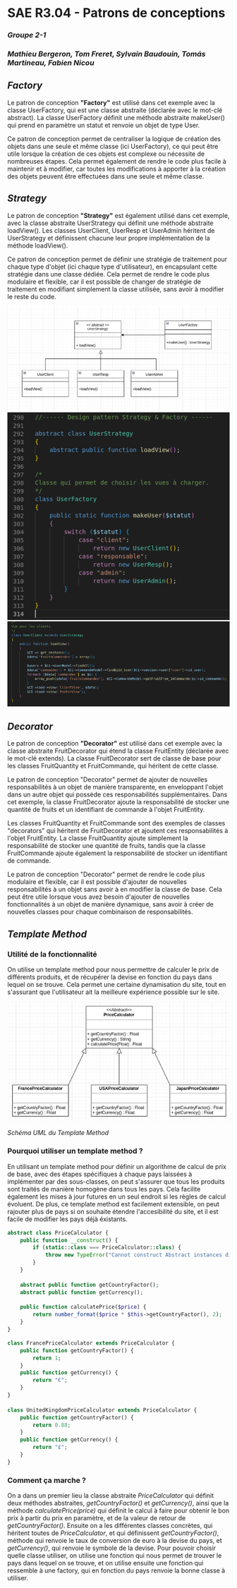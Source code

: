 # **SAE R3.04 - Patrons de conceptions**
### **_Groupe 2-1_**
### _Mathieu Bergeron, Tom Freret, Sylvain Baudouin, Tomás Martineau, Fabien Nicou_




## **_Factory_**

Le patron de conception **"Factory"** est utilisé dans cet exemple avec la classe UserFactory, qui est une classe abstraite (déclarée avec le mot-clé abstract). La classe UserFactory définit une méthode abstraite makeUser() qui prend en paramètre un statut et renvoie un objet de type User.

Ce patron de conception permet de centraliser la logique de création des objets dans une seule et même classe (ici UserFactory), ce qui peut être utile lorsque la création de ces objets est complexe ou nécessite de nombreuses étapes. Cela permet également de rendre le code plus facile à maintenir et à modifier, car toutes les modifications à apporter à la création des objets peuvent être effectuées dans une seule et même classe.

## **_Strategy_**

Le patron de conception **"Strategy"** est également utilisé dans cet exemple, avec la classe abstraite UserStrategy qui définit une méthode abstraite loadView(). Les classes UserClient, UserResp et UserAdmin héritent de UserStrategy et définissent chacune leur propre implémentation de la méthode loadView().

Ce patron de conception permet de définir une stratégie de traitement pour chaque type d'objet (ici chaque type d'utilisateur), en encapsulant cette stratégie dans une classe dédiée. Cela permet de rendre le code plus modulaire et flexible, car il est possible de changer de stratégie de traitement en modifiant simplement la classe utilisée, sans avoir à modifier le reste du code.


![factory-strategy](img/factory-strategy.png)
![factory-strategy_code1](img/factory-strategy_code1.png)
![factory-strategy_code1](img/factory-strategy_code2.png)
## **_Decorator_**

Le patron de conception **"Decorator"** est utilisé dans cet exemple avec la classe abstraite FruitDecorator qui étend la classe FruitEntity (déclarée avec le mot-clé extends). La classe FruitDecorator sert de classe de base pour les classes FruitQuantity et FruitCommande, qui héritent de cette classe.

Le patron de conception "Decorator" permet de ajouter de nouvelles responsabilités à un objet de manière transparente, en enveloppant l'objet dans un autre objet qui possède ces responsabilités supplémentaires. Dans cet exemple, la classe FruitDecorator ajoute la responsabilité de stocker une quantité de fruits et un identifiant de commande à l'objet FruitEntity.

Les classes FruitQuantity et FruitCommande sont des exemples de classes "decorators" qui héritent de FruitDecorator et ajoutent ces responsabilités à l'objet FruitEntity. La classe FruitQuantity ajoute simplement la responsabilité de stocker une quantité de fruits, tandis que la classe FruitCommande ajoute également la responsabilité de stocker un identifiant de commande.

Le patron de conception "Decorator" permet de rendre le code plus modulaire et flexible, car il est possible d'ajouter de nouvelles responsabilités à un objet sans avoir à en modifier la classe de base. Cela peut être utile lorsque vous avez besoin d'ajouter de nouvelles fonctionnalités à un objet de manière dynamique, sans avoir à créer de nouvelles classes pour chaque combinaison de responsabilités.

## **_Template Method_**

### Utilité de la fonctionnalité
On utilise un template method pour nous permettre de calculer le prix de différents produits, et de récupérer la devise en fonction du pays dans lequel on se trouve. Cela permet une certaine dynamisation du site, tout en s'assurant que l'utilisateur ait la meilleure expérience possible sur le site.

![template_method](img/UMLTemplateMethod.png)

_Schéma UML du Template Method_

### Pourquoi utiliser un template method ?

En utilisant un template method pour définir un algorithme de calcul de prix de base, avec des étapes spécifiques à chaque pays laissées à implémenter par des sous-classes, on peut s'assurer que tous les produits sont traités de manière homogène dans tous les pays. Cela facilite également les mises à jour futures en un seul endroit si les règles de calcul évoluent. De plus, ce template method est facilement extensible, on peut rajouter plus de pays si on souhaite étendre l'accesibilité du site, et il est facile de modifier les pays déjà éxistants.

```php
abstract class PriceCalculator {
	public function __construct() {
		if (static::class === PriceCalculator::class) {
			throw new TypeError("Cannot construct Abstract instances directly");
		}
	}

	abstract public function getCountryFactor();
	abstract public function getCurrency();

	public function calculatePrice($price) {
		return number_format($price * $this->getCountryFactor(), 2);
	}
}
```
```php
class FrancePriceCalculator extends PriceCalculator {
    public function getCountryFactor() {
        return 1;
    }
    public function getCurrency() {
        return "€";
    }
}

class UnitedKingdomPriceCalculator extends PriceCalculator {
    public function getCountryFactor() {
        return 0.88;
    }
    public function getCurrency() {
        return "£";
    }
}
```

### Comment ça marche ?

On a dans un premier lieu la classe abstraite _PriceCalculator_ qui définit deux méthodes abstraites, _getCountryFactor()_ et _getCurrency()_, ainsi que la méthode _calculatePrice(price)_ qui définit le calcul à faire pour obtenir le bon prix à partir du prix en paramètre, et de la valeur de retour de _getCountryFactor()_. Ensuite on a les différentes classes concrètes, qui héritent toutes de _PriceCalculator_, et qui définissent _getCountryFactor()_, méthode qui renvoie le taux de conversion de euro à la devise du pays, et _getCurrency()_, qui renvoie le symbole de la devise.
Pour pouvoir choisir quelle classe utiliser, on utilise une fonction qui nous permet de trouver le pays dans lequel on se trouve, et on utilise ensuite une fonction qui ressemble à une factory, qui en fonction du pays renvoie la bonne classe à utiliser.


